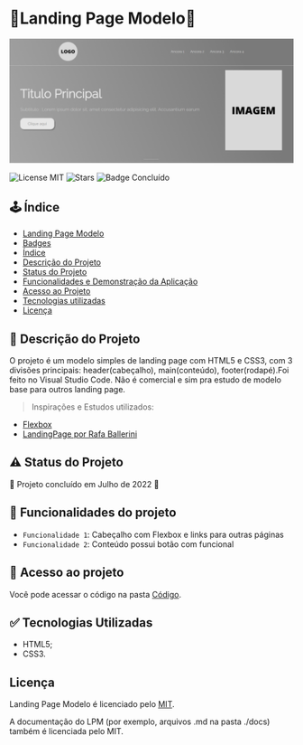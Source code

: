 # 🔵Landing Page Modelo🔵
![Imagem de Capa](c%C3%B3digo/img/CAPA.png)



![License MIT](https://img.shields.io/badge/license-MIT-brightgreen?style=for-the-badge)
![Stars](https://img.shields.io/github/stars/Clousbi/LandingPage?style=for-the-badge)
![Badge Concluído](https://img.shields.io/badge/status-conclu%C3%ADdo-yellow?style=for-the-badge)



## 🕹️ Índice 

* [Landing Page Modelo](#Título-e-Imagem-de-capa)
* [Badges](#badges)
* [Índice](#índice)
* [Descrição do Projeto](#descrição-do-projeto)
* [Status do Projeto](#status-do-Projeto)
* [Funcionalidades e Demonstração da Aplicação](#funcionalidades-e-demonstração-da-aplicação)
* [Acesso ao Projeto](#acesso-ao-projeto)
* [Tecnologias utilizadas](#tecnologias-utilizadas)
* [Licença](#licença)

## 🌻 Descrição do Projeto
O projeto é um modelo simples de landing page com HTML5 e CSS3, com 3 divisões principais: header(cabeçalho), main(conteúdo), footer(rodapé).Foi feito no Visual Studio Code. Não é comercial e sim pra estudo de modelo base para outros landing page.
> Inspirações e Estudos utilizados:
* [Flexbox](https://css-tricks.com/snippets/css/a-guide-to-flexbox/)
* [LandingPage por Rafa Ballerini](https://youtu.be/llF6vD-RljE)


##  ⚠️ Status do Projeto
 
:construction:  Projeto concluído em Julho de 2022  :construction:



## :hammer: Funcionalidades do projeto

- `Funcionalidade 1`: Cabeçalho com Flexbox e links para outras páginas
- `Funcionalidade 2`: Conteúdo possui botão com funcional


## 📁 Acesso ao projeto

Você pode acessar o código na pasta [Código](https://github.com/Clousbi/LandingPage/tree/main/c%C3%B3digo). 

## :white_check_mark: Tecnologias Utilizadas
* HTML5;
* CSS3.

## Licença
Landing Page Modelo é licenciado pelo [MIT](https://github.com/Clousbi/LandingPage/blob/main/LICENSE). 
>
A documentação do LPM (por exemplo, arquivos .md na pasta ./docs) também é licenciada pelo MIT.

